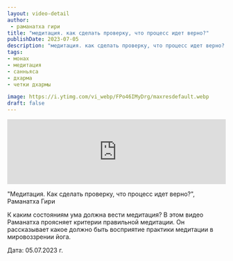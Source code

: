```yaml
---
layout: video-detail
author:
 - раманатха гири
title: "медитация. как сделать проверку, что процесс идет верно?"
publishDate: 2023-07-05
description: "медитация. как сделать проверку, что процесс идет верно?. "
tags: 
- монах
- медитация
- санньяса
- дхарма
- четки дхармы

image: https://i.ytimg.com/vi_webp/FPo46IMyDrg/maxresdefault.webp
draft: false
---
```


<iframe width="100%" src="https://www.youtube.com/embed/FPo46IMyDrg" frameborder="0" allowfullscreen=""></iframe> 

 "Медитация. Как сделать проверку, что процесс идет верно?", Раманатха Гири

 К каким состояниям ума должна вести медитация? В этом видео Раманатха проясняет критерии правильной медитации. Он рассказывает какое должно быть восприятие практики медитации в мировоззрении йога.   

  
 Дата: 05.07.2023 г.

  

 